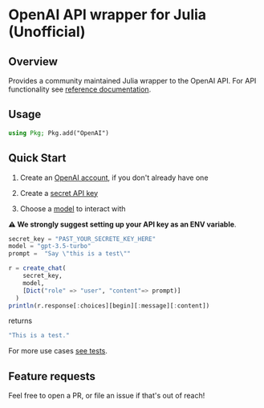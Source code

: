 
# OpenAI API wrapper for Julia (Unofficial)

## Overview

Provides a community maintained Julia wrapper to the OpenAI API.
For API functionality see [reference documentation](https://platform.openai.com/docs/api-reference).

## Usage

```julia
using Pkg; Pkg.add("OpenAI")
```

## Quick Start

1. Create an [OpenAI account](https://chat.openai.com/auth/login), if you don't already have one

2. Create a [secret API key](https://platform.openai.com/account/api-keys)

3. Choose a [model](https://platform.openai.com/docs/models) to interact with

__⚠️ We strongly suggest setting up your API key as an ENV variable__.

```julia
secret_key = "PAST_YOUR_SECRETE_KEY_HERE"
model = "gpt-3.5-turbo"
prompt =  "Say \"this is a test\""

r = create_chat(
    secret_key, 
    model,
    [Dict("role" => "user", "content"=> prompt)]
  )
println(r.response[:choices][begin][:message][:content])
```
returns
```julia
"This is a test."
```
For more use cases [see tests](https://github.com/rory-linehan/OpenAI.jl/tree/main/test).

## Feature requests

Feel free to open a PR, or file an issue if that's out of reach!
